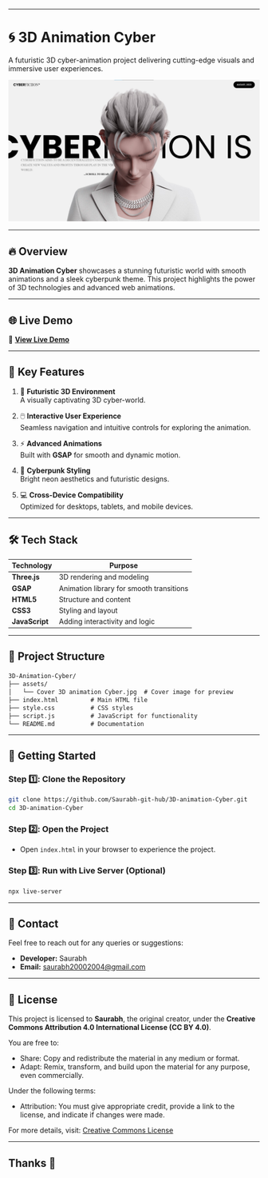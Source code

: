 
---

# 🌀 **3D Animation Cyber**  

A futuristic 3D cyber-animation project delivering cutting-edge visuals and immersive user experiences.

![3D Animation Cyber](./Cover%203D%20animation%20Cyber.jpg)  

---

## 🔥 **Overview**  

**3D Animation Cyber** showcases a stunning futuristic world with smooth animations and a sleek cyberpunk theme. This project highlights the power of 3D technologies and advanced web animations.  

---
## 🌐 **Live Demo**  

🚀 **[View Live Demo](https://saurabh-git-hub.github.io/3D-animation-Cyber/)**  

---

## 🎯 **Key Features**  

1. 🌌 **Futuristic 3D Environment**  
   A visually captivating 3D cyber-world.  

2. 🖱️ **Interactive User Experience**  
   Seamless navigation and intuitive controls for exploring the animation.  

3. ⚡ **Advanced Animations**  
   Built with **GSAP** for smooth and dynamic motion.  

4. 🎨 **Cyberpunk Styling**  
   Bright neon aesthetics and futuristic designs.  

5. 💻 **Cross-Device Compatibility**  
   Optimized for desktops, tablets, and mobile devices.  

---

## 🛠️ **Tech Stack**  

| Technology   | Purpose                          |  
|--------------|----------------------------------|  
| **Three.js** | 3D rendering and modeling        |  
| **GSAP**     | Animation library for smooth transitions |  
| **HTML5**    | Structure and content           |  
| **CSS3**     | Styling and layout              |  
| **JavaScript** | Adding interactivity and logic |  

---

## 📂 **Project Structure**  

```  
3D-Animation-Cyber/  
├── assets/  
│   └── Cover 3D animation Cyber.jpg  # Cover image for preview  
├── index.html         # Main HTML file  
├── style.css          # CSS styles  
├── script.js          # JavaScript for functionality  
└── README.md          # Documentation  
```  

---

## 🚀 **Getting Started**  

### Step 1️⃣: Clone the Repository  
```bash  
git clone https://github.com/Saurabh-git-hub/3D-animation-Cyber.git  
cd 3D-animation-Cyber  
```  

### Step 2️⃣: Open the Project  
- Open `index.html` in your browser to experience the project.  

### Step 3️⃣: Run with Live Server (Optional)  
```bash  
npx live-server  
```  

---
## 📧 **Contact**  

Feel free to reach out for any queries or suggestions:  
- **Developer:** Saurabh  
- **Email:** saurabh20002004@gmail.com  

---

## 📝 **License**

This project is licensed to **Saurabh**, the original creator, under the **Creative Commons Attribution 4.0 International License (CC BY 4.0)**.  

You are free to:
- Share: Copy and redistribute the material in any medium or format.
- Adapt: Remix, transform, and build upon the material for any purpose, even commercially.  

Under the following terms:
- Attribution: You must give appropriate credit, provide a link to the license, and indicate if changes were made.  

For more details, visit: [Creative Commons License](https://creativecommons.org/licenses/by/4.0/)  

---
Thanks 🙂
---
